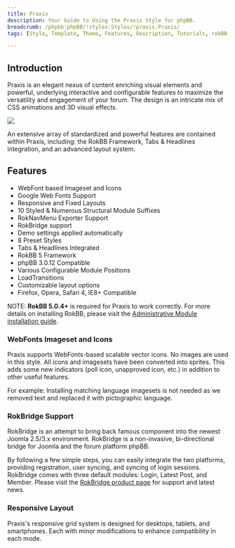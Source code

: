 ```yaml
---
title: Praxis
description: Your Guide to Using the Praxis Style for phpBB.
breadcrumb: /phpbb:phpBB/!styles:Styles/!praxis:Praxis/
tags: [Style, Template, Theme, Features, Description, Tutorials, rokBB 5]

---
```


Introduction
-----

Praxis is an elegant nexus of content enriching visual elements and powerful, underlying interactive and configurable features to maximize the versatility and engagement of your forum. The design is an intricate mix of CSS animations and 3D visual effects. 

![][style]

An extensive array of standardized and powerful features are contained within Praxis, including: the RokBB Framework, Tabs & Headlines integration, and an advanced layout system.

Features
-----

* WebFont based Imageset and Icons
* Google Web Fonts Support
* Responsive and Fixed Layouts
* 10 Styled & Numerous Structural Module Suffixes
* RokNavMenu Exporter Support
* RokBridge support
* Demo settings applied automatically
* 8 Preset Styles
* Tabs & Headlines Integrated
* RokBB 5 Framework
* phpBB 3.0.12 Compatible
* Various Configurable Module Positions
* LoadTransitions
* Customizable layout options
* Firefox, Opera, Safari 4, IE8+ Compatible

NOTE: **RokBB 5.0.4+** is required for Praxis to work correctly. For more details on installing RokBB, please visit the [Administrative Module installation guide][adminguide].

### WebFonts Imageset and Icons

Praxis supports WebFonts-based scalable vector icons. No images are used in this style. All icons and imagesets have been converted into sprites. This adds some new indicators (poll icon, unapproved icon, etc.) in addition to other useful features. 

For example: Installing matching language imagesets is not needed as we removed text and replaced it with pictographic language.

### RokBridge Support

RokBridge is an attempt to bring back famous component into the newest Joomla 2.5/3.x environment. RokBridge is a non-invasive, bi-directional bridge for Joomla and the forum platform phpBB. 

By following a few simple steps, you can easily integrate the two platforms, providing registration, user syncing, and syncing of login sessions. RokBridge comes with three default modules: Login, Latest Post, and Member. Please visit the [RokBridge product page][rokbridge] for support and latest news.

### Responsive Layout

Praxis's responsive grid system is designed for desktops, tablets, and smartphones. Each with minor modifications to enhance compatibility in each mode.

[adminguide]: ../../start/styles.md#installing-administrative-modules
[style]: assets/praxis.jpeg
[rokbridge]: http://www.rockettheme.com/extensions-joomla/rokbridge